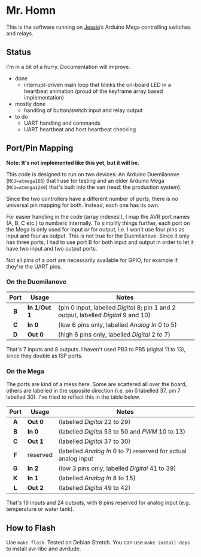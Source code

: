 # Mr. Homn

This is the software running on [Jessie](https://github.com/scy/jessie)’s Arduino Mega controlling switches and relays.

## Status

I'm in a bit of a hurry. Documentation will improve.

* done
  * interrupt-driven main loop that blinks the on-board LED in a heartbeat animation (proud of the keyframe array based implementation)
* mostly done
  * handling of button/switch input and relay output
* to do
  * UART handling and commands
  * UART heartbeat and host heartbeat checking
  
## Port/Pin Mapping

**Note: It's not implemented like this yet, but it will be.**

This code is designed to run on two devices: 
An Arduino Duemilanove (`MCU=atmega168`) that I use for testing and an older Arduino Mega (`MCU=atmega1280`) that's built into the van (read: the production system).

Since the two controllers have a different number of ports, there is no universal pin mapping for both. 
Instead, each one has its own.

For easier handling in the code (array indexes!), I map the AVR port names (A, B, C etc.) to numbers internally. 
To simplify things further, each port on the Mega is only used for input _or_ for output, i.e. I won't use four pins as input and four as output. 
This is not true for the Duemilanove: 
Since it only has three ports, I had to use port B for both input and output in order to let it have two input and two output ports. 

Not all pins of a port are necessarily available for GPIO, for example if they're the UART pins.

### On the Duemilanove

| Port  | Usage                 | Notes                                                                                |
|:-----:| --------------------- | ------------------------------------------------------------------------------------ |
| **B** | **In 1**/**Out 1**    | (pin 0 input, labelled _Digital_ 8; pin 1 and 2 output, labelled _Digital_ 9 and 10) |
| **C** | **In 0**              | (low 6 pins only, labelled _Analog In_ 0 to 5)                                       |
| **D** | **Out 0**             | (high 6 pins only, labelled _Digital_ 2 to 7)                                        |

That's 7 inputs and 8 outputs. 
I haven't used PB3 to PB5 (digital 11 to 13), since they double as ISP ports.

### On the Mega

The ports are kind of a mess here. 
Some are scattered all over the board, others are labelled in the opposite direction (i.e. pin 0 labelled 37, pin 7 labelled 30). 
I've tried to reflect this in the table below.

| Port  | Usage     | Notes                                                          |
|:-----:| --------- | -------------------------------------------------------------- |
| **A** | **Out 0** | (labelled _Digital_ 22 to 29)                                  |
| **B** | **In 0**  | (labelled _Digital_ 53 to 50 and _PWM_ 10 to 13)               |
| **C** | **Out 1** | (labelled _Digital_ 37 to 30)                                  |
| **F** | reserved  | (labelled _Analog In_ 0 to 7) reserved for actual analog input |
| **G** | **In 2**  | (low 3 pins only, labelled _Digital_ 41 to 39)                 |
| **K** | **In 1**  | (labelled _Analog In_ 8 to 15)                                 |
| **L** | **Out 2** | (labelled _Digital_ 49 to 42)                                  |

That's 19 inputs and 24 outputs, with 8 pins reserved for analog input (e.g. temperature or water tank).

## How to Flash

Use `make flash`. 
Tested on Debian Stretch. 
You can use `make install-deps` to install avr-libc and avrdude.
